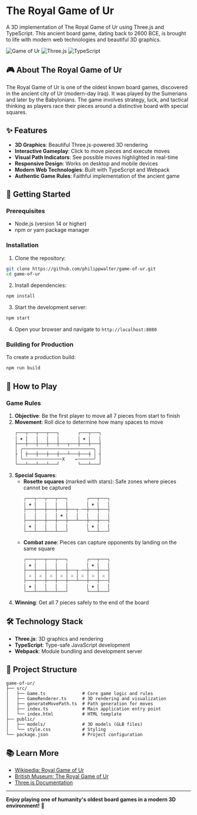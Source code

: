 # The Royal Game of Ur

A 3D implementation of The Royal Game of Ur using Three.js and TypeScript. This ancient board game, dating back to 2600 BCE, is brought to life with modern web technologies and beautiful 3D graphics.

![Game of Ur](https://img.shields.io/badge/Game-Ancient%20Board%20Game-blue)
![Three.js](https://img.shields.io/badge/Three.js-3D%20Graphics-green)
![TypeScript](https://img.shields.io/badge/TypeScript-Typed%20JavaScript-blue)

## 🎮 About The Royal Game of Ur

The Royal Game of Ur is one of the oldest known board games, discovered in the ancient city of Ur (modern-day Iraq). It was played by the Sumerians and later by the Babylonians. The game involves strategy, luck, and tactical thinking as players race their pieces around a distinctive board with special squares.

## ✨ Features

-   **3D Graphics**: Beautiful Three.js-powered 3D rendering
-   **Interactive Gameplay**: Click to move pieces and execute moves
-   **Visual Path Indicators**: See possible moves highlighted in real-time
-   **Responsive Design**: Works on desktop and mobile devices
-   **Modern Web Technologies**: Built with TypeScript and Webpack
-   **Authentic Game Rules**: Faithful implementation of the ancient game

## 🚀 Getting Started

### Prerequisites

-   Node.js (version 14 or higher)
-   npm or yarn package manager

### Installation

1. Clone the repository:

```bash
git clone https://github.com/philippwalter/game-of-ur.git
cd game-of-ur
```

2. Install dependencies:

```bash
npm install
```

3. Start the development server:

```bash
npm start
```

4. Open your browser and navigate to `http://localhost:8080`

### Building for Production

To create a production build:

```bash
npm run build
```

## 🎯 How to Play

### Game Rules

1. **Objective**: Be the first player to move all 7 pieces from start to finish
2. **Movement**: Roll dice to determine how many spaces to move
    ```
    ┌───┬───┬───┬───┐       ┌───┬───┐
    │ ⁕ │   │   │   │       │ ⁕ │   │
    ├───┼───┼───┼───┼───┬───┼───┼───┤
    │ ╭───────────────────────────╮ │
    ├ │ ┼───┼───┼───┼───┴───┼───┼ │ ┤
    │ ╰───────────────X    ←──────╯ │
    └───┴───┴───┴───┘       └───┴───┘
    ```
3. **Special Squares**:
    - **Rosette squares** (marked with stars): Safe zones where pieces cannot be captured
        ```
        ┌───┬───┬───┬───┐       ┌───┬───┐
        │ ⁕ │   │   │   │       │ ⁕ │   │
        ├───┼───┼───┼───┼───┬-──┼───┼───┤
        │   │   │   │ ⁕ │   │   │   │   │
        ├───┼───┼───┼───┼───┴───┼───┼───┤
        │ ⁕ │   │   │   │       │ ⁕ │   │
        └───┴───┴───┴───┘       └───┴───┘
        ```
    - **Combat zone**: Pieces can capture opponents by landing on the same square
        ```
        ┌───┬───┬───┬───┐       ┌───┬───┐
        │ ⁕ │   │   │   │       │ ⁕ │   │
        ├───┼───┼───┼───┼───┬-──┼───┼───┤
        │ ⚔ │ ⚔ │ ⚔ │ ⚔ │ ⚔ │ ⚔ │ ⚔ │ ⚔ │
        ├───┼───┼───┼───┼───┴───┼───┼───┤
        │ ⁕ │   │   │   │       │ ⁕ │   │
        └───┴───┴───┴───┘       └───┴───┘
        ```
4. **Winning**: Get all 7 pieces safely to the end of the board

## 🛠️ Technology Stack

-   **Three.js**: 3D graphics and rendering
-   **TypeScript**: Type-safe JavaScript development
-   **Webpack**: Module bundling and development server

## 📁 Project Structure

```
game-of-ur/
├── src/
│   ├── Game.ts              # Core game logic and rules
│   ├── GameRenderer.ts      # 3D rendering and visualization
│   ├── generateMovePath.ts  # Path generation for moves
│   ├── index.ts             # Main application entry point
│   └── index.html           # HTML template
├── public/
│   ├── models/              # 3D models (GLB files)
│   └── style.css            # Styling
└── package.json             # Project configuration
```

## 📚 Learn More

-   [Wikipedia: Royal Game of Ur](https://en.wikipedia.org/wiki/Royal_Game_of_Ur)
-   [British Museum: The Royal Game of Ur](https://www.britishmuseum.org/collection/object/W_1928-1009-378)
-   [Three.js Documentation](https://threejs.org/docs/)

---

**Enjoy playing one of humanity's oldest board games in a modern 3D environment!** 🎲
